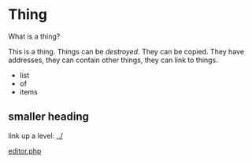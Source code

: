 # Thing

What is a thing?

This is a thing.  Things can be *destroyed*. They can be copied.  They have addresses, they can contain other things, they can link to things.  

- list
- of 
- items

## smaller heading

link up a level: [../](../)

[editor.php](editor.php)

